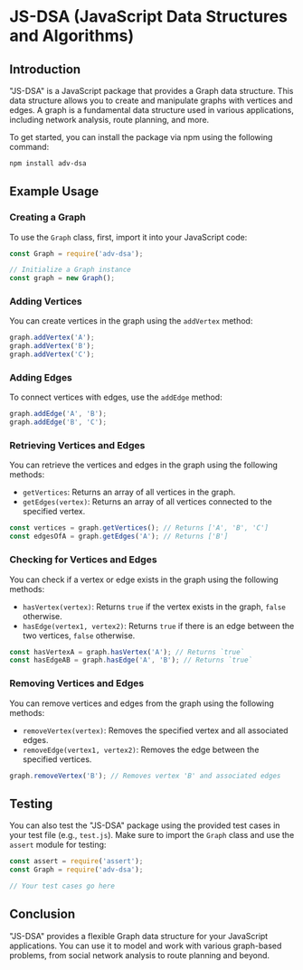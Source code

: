 # JS-DSA (JavaScript Data Structures and Algorithms)

## Introduction
"JS-DSA" is a JavaScript package that provides a Graph data structure. This data structure allows you to create and manipulate graphs with vertices and edges. A graph is a fundamental data structure used in various applications, including network analysis, route planning, and more.

To get started, you can install the package via npm using the following command:

```bash
npm install adv-dsa
```

## Example Usage

### Creating a Graph
To use the `Graph` class, first, import it into your JavaScript code:

```javascript
const Graph = require('adv-dsa');

// Initialize a Graph instance
const graph = new Graph();
```

### Adding Vertices
You can create vertices in the graph using the `addVertex` method:

```javascript
graph.addVertex('A');
graph.addVertex('B');
graph.addVertex('C');
```

### Adding Edges
To connect vertices with edges, use the `addEdge` method:

```javascript
graph.addEdge('A', 'B');
graph.addEdge('B', 'C');
```

### Retrieving Vertices and Edges
You can retrieve the vertices and edges in the graph using the following methods:

- `getVertices`: Returns an array of all vertices in the graph.
- `getEdges(vertex)`: Returns an array of all vertices connected to the specified vertex.

```javascript
const vertices = graph.getVertices(); // Returns ['A', 'B', 'C']
const edgesOfA = graph.getEdges('A'); // Returns ['B']
```

### Checking for Vertices and Edges
You can check if a vertex or edge exists in the graph using the following methods:

- `hasVertex(vertex)`: Returns `true` if the vertex exists in the graph, `false` otherwise.
- `hasEdge(vertex1, vertex2)`: Returns `true` if there is an edge between the two vertices, `false` otherwise.

```javascript
const hasVertexA = graph.hasVertex('A'); // Returns `true`
const hasEdgeAB = graph.hasEdge('A', 'B'); // Returns `true`
```

### Removing Vertices and Edges
You can remove vertices and edges from the graph using the following methods:

- `removeVertex(vertex)`: Removes the specified vertex and all associated edges.
- `removeEdge(vertex1, vertex2)`: Removes the edge between the specified vertices.

```javascript
graph.removeVertex('B'); // Removes vertex 'B' and associated edges
```

## Testing

You can also test the "JS-DSA" package using the provided test cases in your test file (e.g., `test.js`). Make sure to import the `Graph` class and use the `assert` module for testing:

```javascript
const assert = require('assert');
const Graph = require('adv-dsa');

// Your test cases go here
```

## Conclusion
"JS-DSA" provides a flexible Graph data structure for your JavaScript applications. You can use it to model and work with various graph-based problems, from social network analysis to route planning and beyond.
